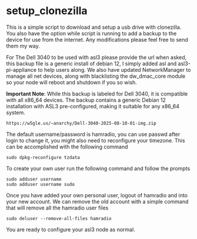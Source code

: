 # setup_clonezilla

This is a simple script to download and setup a usb drive with clonezilla. You also have the option while script is running to add 
a backup to the device for use from the internet. Any modifications please feel free to send them my way.

For The Dell 3040 to be used with asl3 please provide the url when asked, this backup file is a generic install of debian 12,
I simply added asl and asl3-pi-appliance to help users along. We also have updated NetworkManager to manage all net devices, along
with blacklisting the dw_dmac_core module so your node will reboot and shutdown if you so wish.

**Important Note**: While this backup is labeled for Dell 3040, it is compatible with all x86_64 devices. The backup contains a generic Debian 12 installation with ASL3 pre-configured, making it suitable for any x86_64 system.
```
https://w5gle.us/~anarchy/Dell-3040-2025-08-10-01-img.zip
```
The default username/password is hamradio, you can use passwd after login to change it, you might also need to reconfigure your
timezone. This can be accomplished with the following command
```
sudo dpkg-reconfigure tzdata
```
To create your own user run the following command and follow the prompts
```
sudo adduser username
sudo adduser username sudo
```
Once you have added your own personal user, logout of hamradio and into your new account. We can remove the old account with a simple
command that will remove all the hamradio user files
```
sudo deluser --remove-all-files hamradio
```
You are ready to configure your asl3 node as normal.
